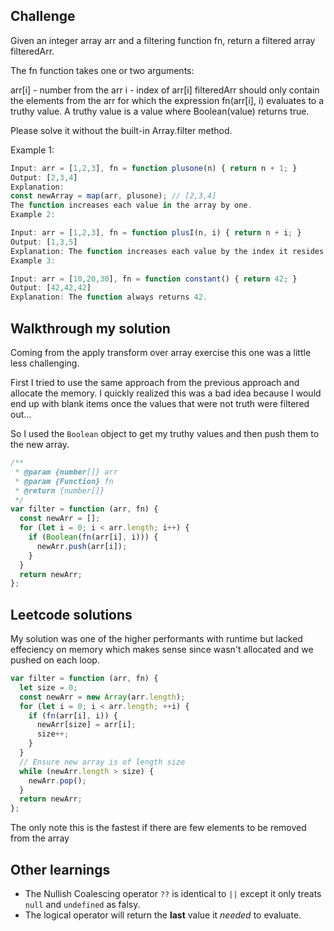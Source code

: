 ## Challenge

Given an integer array arr and a filtering function fn, return a filtered array filteredArr.

The fn function takes one or two arguments:

arr[i] - number from the arr
i - index of arr[i]
filteredArr should only contain the elements from the arr for which the expression fn(arr[i], i) evaluates to a truthy value. A truthy value is a value where Boolean(value) returns true.

Please solve it without the built-in Array.filter method.

Example 1:

```javascript
Input: arr = [1,2,3], fn = function plusone(n) { return n + 1; }
Output: [2,3,4]
Explanation:
const newArray = map(arr, plusone); // [2,3,4]
The function increases each value in the array by one.
Example 2:
```

```javascript
Input: arr = [1,2,3], fn = function plusI(n, i) { return n + i; }
Output: [1,3,5]
Explanation: The function increases each value by the index it resides in.
Example 3:
```

```javascript
Input: arr = [10,20,30], fn = function constant() { return 42; }
Output: [42,42,42]
Explanation: The function always returns 42.
```

## Walkthrough my solution

Coming from the apply transform over array exercise this one was a little less challenging.

First I tried to use the same approach from the previous approach and allocate the memory. I quickly realized this was a bad idea because I would end up with blank items once the values that were not truth were filtered out...

So I used the `Boolean` object to get my truthy values and then push them to the new array.

```javascript
/**
 * @param {number[]} arr
 * @param {Function} fn
 * @return {number[]}
 */
var filter = function (arr, fn) {
  const newArr = [];
  for (let i = 0; i < arr.length; i++) {
    if (Boolean(fn(arr[i], i))) {
      newArr.push(arr[i]);
    }
  }
  return newArr;
};
```

## Leetcode solutions

My solution was one of the higher performants with runtime but lacked effeciency on memory which makes sense since wasn't allocated and we pushed on each loop.

```javascript
var filter = function (arr, fn) {
  let size = 0;
  const newArr = new Array(arr.length);
  for (let i = 0; i < arr.length; ++i) {
    if (fn(arr[i], i)) {
      newArr[size] = arr[i];
      size++;
    }
  }
  // Ensure new array is of length size
  while (newArr.length > size) {
    newArr.pop();
  }
  return newArr;
};
```

The only note this is the fastest if there are few elements to be removed from the array

## Other learnings

- The Nullish Coalescing operator `??` is identical to `||` except it only treats `null` and `undefined` as falsy.
- The logical operator will return the **last** value it _needed_ to evaluate.
